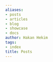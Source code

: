 ```yaml
---
aliases:
- posts
- articles
- blog
- showcase
- docs
author: Hakan Hekim
tags:
- index
title: Posts
---
```

